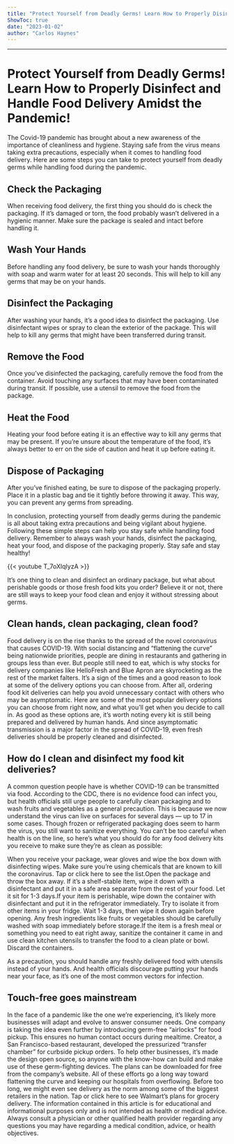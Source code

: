 ```yaml
---
title: "Protect Yourself from Deadly Germs! Learn How to Properly Disinfect and Handle Food Delivery Amidst the Pandemic!"
ShowToc: true 
date: "2023-01-02"
author: "Carlos Haynes"
---
```

*****
# Protect Yourself from Deadly Germs! Learn How to Properly Disinfect and Handle Food Delivery Amidst the Pandemic!

The Covid-19 pandemic has brought about a new awareness of the importance of cleanliness and hygiene. Staying safe from the virus means taking extra precautions, especially when it comes to handling food delivery. Here are some steps you can take to protect yourself from deadly germs while handling food during the pandemic.

## Check the Packaging

When receiving food delivery, the first thing you should do is check the packaging. If it’s damaged or torn, the food probably wasn’t delivered in a hygienic manner. Make sure the package is sealed and intact before handling it.

## Wash Your Hands

Before handling any food delivery, be sure to wash your hands thoroughly with soap and warm water for at least 20 seconds. This will help to kill any germs that may be on your hands.

## Disinfect the Packaging

After washing your hands, it’s a good idea to disinfect the packaging. Use disinfectant wipes or spray to clean the exterior of the package. This will help to kill any germs that might have been transferred during transit.

## Remove the Food

Once you’ve disinfected the packaging, carefully remove the food from the container. Avoid touching any surfaces that may have been contaminated during transit. If possible, use a utensil to remove the food from the package.

## Heat the Food

Heating your food before eating it is an effective way to kill any germs that may be present. If you’re unsure about the temperature of the food, it’s always better to err on the side of caution and heat it up before eating it.

## Dispose of Packaging

After you’ve finished eating, be sure to dispose of the packaging properly. Place it in a plastic bag and tie it tightly before throwing it away. This way, you can prevent any germs from spreading.

In conclusion, protecting yourself from deadly germs during the pandemic is all about taking extra precautions and being vigilant about hygiene. Following these simple steps can help you stay safe while handling food delivery. Remember to always wash your hands, disinfect the packaging, heat your food, and dispose of the packaging properly. Stay safe and stay healthy!

{{< youtube T_7oXlqIyzA >}} 



It’s one thing to clean and disinfect an ordinary package, but what about perishable goods or those fresh food kits you order? Believe it or not, there are still ways to keep your food clean and enjoy it without stressing about germs.

 
## Clean hands, clean packaging, clean food?


Food delivery is on the rise thanks to the spread of the novel coronavirus that causes COVID-19. With social distancing and “flattening the curve” being nationwide priorities, people are dining in restaurants and gathering in groups less than ever.
But people still need to eat, which is why stocks for delivery companies like HelloFresh and Blue Apron are skyrocketing as the rest of the market falters. 
It’s a sign of the times and a good reason to look at some of the delivery options you can choose from. After all, ordering food kit deliveries can help you avoid unnecessary contact with others who may be asymptomatic.
Here are some of the most popular delivery options you can choose from right now, and what you’ll get when you decide to call in.
As good as these options are, it’s worth noting every kit is still being prepared and delivered by human hands. And since asymptomatic transmission is a major factor in the spread of COVID-19, even fresh deliveries should be properly cleaned and disinfected.

 
## How do I clean and disinfect my food kit deliveries?


A common question people have is whether COVID-19 can be transmitted via food. According to the CDC, there is no evidence food can infect you, but health officials still urge people to carefully clean packaging and to wash fruits and vegetables as a general precaution.
This is because we now understand the virus can live on surfaces for several days — up to 17 in some cases. Though frozen or refrigerated packaging does seem to harm the virus, you still want to sanitize everything.
You can’t be too careful when health is on the line, so here’s what you should do for any food delivery kits you receive to make sure they’re as clean as possible:

 
When you receive your package, wear gloves and wipe the box down with disinfecting wipes. Make sure you’re using chemicals that are known to kill the coronavirus. Tap or click here to see the list.Open the package and throw the box away. If it’s a shelf-stable item, wipe it down with a disinfectant and put it in a safe area separate from the rest of your food. Let it sit for 1-3 days.If your item is perishable, wipe down the container with disinfectant and put it in the refrigerator immediately. Try to isolate it from other items in your fridge. Wait 1-3 days, then wipe it down again before opening. Any fresh ingredients like fruits or vegetables should be carefully washed with soap immediately before storage.If the item is a fresh meal or something you need to eat right away, sanitize the container it came in and use clean kitchen utensils to transfer the food to a clean plate or bowl. Discard the containers.


As a precaution, you should handle any freshly delivered food with utensils instead of your hands. And health officials discourage putting your hands near your face, as it’s one of the most common vectors for infection.

 
## Touch-free goes mainstream


In the face of a pandemic like the one we’re experiencing, it’s likely more businesses will adapt and evolve to answer consumer needs. 
One company is taking the idea even further by introducing germ-free “airlocks” for food pickup. This ensures no human contact occurs during mealtime. 
Creator, a San Francisco-based restaurant, developed the pressurized “transfer chamber” for curbside pickup orders. To help other businesses, it’s made the design open source, so anyone with the know-how can build and make use of these germ-fighting devices. The plans can be downloaded for free from the company’s website.
All of these efforts go a long way toward flattening the curve and keeping our hospitals from overflowing. Before too long, we might even see delivery as the norm among some of the biggest retailers in the nation. Tap or click here to see Walmart’s plans for grocery delivery.
The information contained in this article is for educational and informational purposes only and is not intended as health or medical advice. Always consult a physician or other qualified health provider regarding any questions you may have regarding a medical condition, advice, or health objectives.





